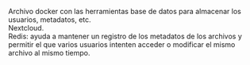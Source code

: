 Archivo docker con las herramientas base de datos para almacenar los usuarios, metadatos, etc. </br>
Nextcloud.</br>
Redis: ayuda a mantener un registro de los metadatos de los archivos y permitir el que varios usuarios intenten acceder o modificar el mismo archivo al mismo tiempo.</br>
